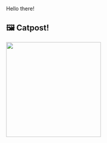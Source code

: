 Hello there!



## 🖼️ Catpost!

<sub>
    <img src="https://cdn2.thecatapi.com/images/aat.jpg" height="256">
</sub>

